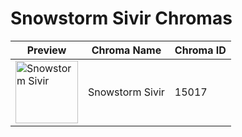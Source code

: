 # Snowstorm Sivir Chromas

| Preview | Chroma Name | Chroma ID |
|---|---|---|
| <img src='https://raw.communitydragon.org/latest/plugins/rcp-be-lol-game-data/global/default/v1/champion-chroma-images/15/15017.png' alt='Snowstorm Sivir' width='100'> | Snowstorm Sivir | 15017 |
